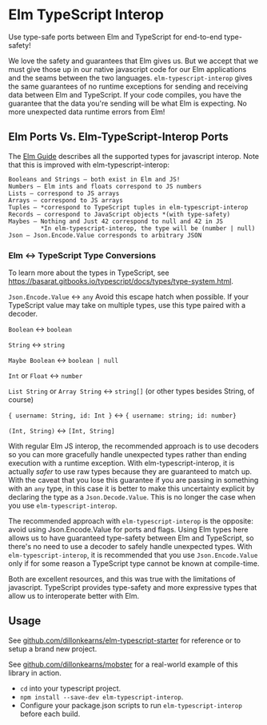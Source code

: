 # Elm TypeScript Interop

Use type-safe ports between Elm and TypeScript for end-to-end type-safety!

We love the safety and guarantees that Elm gives us. But we accept that we must give those up in our native javascript code for our Elm applications and the seams between the two languages. `elm-typescript-interop` gives the same guarantees of no runtime exceptions for sending and receiving data between Elm and TypeScript. If your code compiles, you have the guarantee that the data you're sending will be what Elm is expecting. No more unexpected data runtime errors from Elm!

## Elm Ports Vs. Elm-TypeScript-Interop Ports
The [Elm Guide](https://guide.elm-lang.org/interop/javascript.html) describes all the supported types for javascript interop. Note that this is improved with elm-typescript-interop:

    Booleans and Strings – both exist in Elm and JS!
    Numbers – Elm ints and floats correspond to JS numbers
    Lists – correspond to JS arrays
    Arrays – correspond to JS arrays
    Tuples – *correspond to TypeScript tuples in elm-typescript-interop
    Records – correspond to JavaScript objects *(with type-safety)
    Maybes – Nothing and Just 42 correspond to null and 42 in JS
             *In elm-typescript-interop, the type will be (number | null)
    Json – Json.Encode.Value corresponds to arbitrary JSON


### Elm <-> TypeScript Type Conversions
To learn more about the types in TypeScript, see https://basarat.gitbooks.io/typescript/docs/types/type-system.html.

`Json.Encode.Value` <-> `any`  Avoid this escape hatch when possible. If your TypeScript value may take on multiple types, use this type paired with a decoder.

`Boolean` <-> `boolean`

`String` <-> `string`

`Maybe Boolean` <-> `boolean | null`

`Int` or `Float` <-> `number`

`List String` or `Array String`  <-> `string[]`
(or other types besides String, of course)

`{ username: String, id: Int }` <-> `{ username: string; id: number}`

`(Int, String)` <-> `[Int, String]`

With regular Elm JS interop, the recommended approach is to use decoders so you can more gracefully handle unexpected types rather than ending execution with a runtime exception. With elm-typescript-interop, it is actually *safer* to use raw types because they are guaranteed to match up. With the caveat that you lose this guarantee if you are passing in something with an `any` type, in this case it is better to make this uncertainty explicit by declaring the type as a `Json.Decode.Value`.
This is no longer the case when you use `elm-typescript-interop`.

The recommended approach with `elm-typescript-interop` is the opposite: avoid
using Json.Encode.Value for ports and flags. Using Elm types here allows us to
have guaranteed type-safety between Elm and TypeScript, so there's no need to use
a decoder to safely handle unexpected types. With `elm-typescript-interop`, it is
recommended that you use `Json.Encode.Value` only if for some reason a
TypeScript type cannot be known at compile-time.


Both are excellent resources, and this was true with the limitations of javascript.
TypeScript provides type-safety and more expressive types that allow us to
interoperate better with Elm.

## Usage
See [github.com/dillonkearns/elm-typescript-starter](https://github.com/dillonkearns/elm-typescript-starter) for reference or to setup a brand new project.

See [github.com/dillonkearns/mobster](https://github.com/dillonkearns/mobster)
for a real-world example of this library in action.

* `cd` into your typescript project.
* `npm install --save-dev elm-typescript-interop`.
* Configure your package.json scripts to run `elm-typescript-interop` before each build.
